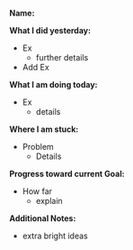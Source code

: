 **Name:**

**What I did yesterday:**
* Ex
  * further details
* Add Ex

**What I am doing today:**
* Ex 
  * details
  
**Where I am stuck:**
* Problem
  * Details
  
**Progress toward current Goal:**
* How far 
  * explain
  
**Additional Notes:**
* extra bright ideas


